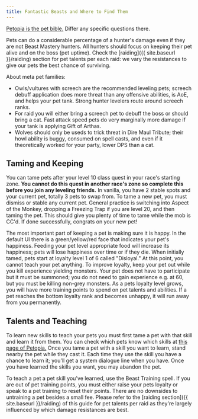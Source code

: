 ```yaml
---
title: Fantastic Beasts and Where to Find Them
---
```


[Petopia is the pet bible.](https://www.wow-petopia.com/classic/)  Differ any specific questions there.

Pets can do a considerable percentage of a hunter's damage even if they are not Beast Mastery hunters.  All hunters should focus on keeping their pet alive and on the boss (pet uptime).  Check the [raiding]({{ site.baseurl }}/raiding) section for pet talents per each raid: we vary the resistances to give our pets the best chance of surviving.

About meta pet families:
- Owls/vultures with screech are the recommended leveling pets; screech debuff application does more threat than any offensive abilities, is AoE, and helps your pet tank.  Strong hunter levelers route around screech ranks.
- For raid you will either bring a screech pet to debuff the boss or should bring a cat.  Fast attack speed pets do very marginally more damage if your tank is applying Gift of Arthas.
- Wolves should only be useds to trick threat in Dire Maul Tribute; their howl ability is buggy, consumed on spell casts, and even if it theoretically worked for your party, lower DPS than a cat.

## Taming and Keeping

You can tame pets after your level 10 class quest in your race's starting zone.  **You cannot do this quest in another race's zone so complete this before you join any leveling friends.**  In vanilla, you have 2 stable spots and your current pet, totally 3 pets to swap from.  To tame a new pet, you must dismiss or stable any current pet.  General practice is switching into Aspect of the Monkey, dropping a Freezing Trap if you are level 20, and then taming the pet.  This should give you plenty of time to tame while the mob is CC'd.  If done successfully, congrats on your new pet!

The most important part of keeping a pet is making sure it is happy.  In the default UI there is a green/yellow/red face that indicates your pet's happiness.  Feeding your pet level appropriate food will increase its happiness; pets will lose happiness over time or if they die.  When initially tamed, pets start at loyalty level 1 of 6 called "Disloyal."  At this point, you cannot teach your pet anything.  To improve loyalty, keep your pet out while you kill experience yielding monsters.  Your pet does not have to participate but it must be summoned; you do not need to gain experience e.g. at 60, but you must be killing non-grey monsters.  As a pets loyalty level grows, you will have more training points to spend on pet talents and abilities.  If a pet reaches the bottom loyalty rank and becomes unhappy, it will run away from you permanently.

## Talents and Teaching

To learn new skills to teach your pets you must first tame a pet with that skill and learn it from them.  You can check which pets know which skills at [this page of Petopia.](https://www.wow-petopia.com/classic/abilities.php)  Once you tame a pet with a skill you want to learn, stand nearby the pet while they cast it.  Each time they use the skill you have a chance to learn it; you'll get a system dialogue line when you have.  Once you have learned the skills you want, you may abandon the pet.

To teach a pet a pet skill you've learned, use the Beast Training spell.  If you are out of pet training points, you must either raise your pets loyalty or speak to a pet training to reset their points.  There are no downsides to untraining a pet besides a small fee.  Please refer to the [raiding section]({{ site.baseurl }}/raiding) of this guide for pet talents per raid as they're largely influenced by which damage resistances are best.